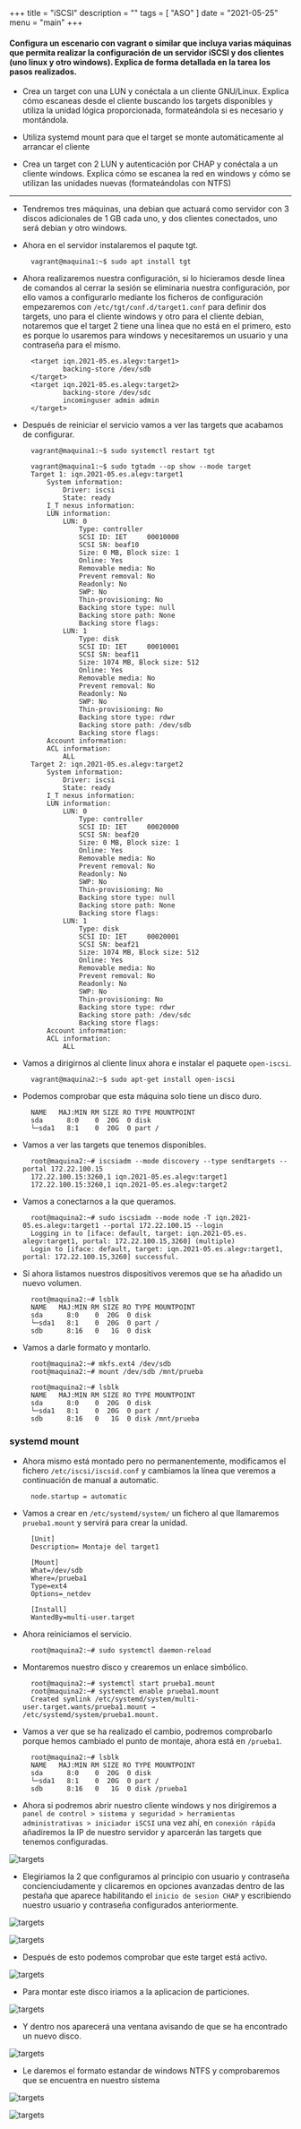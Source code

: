 +++
title = "iSCSI"
description = ""
tags = [
    "ASO"
]
date = "2021-05-25"
menu = "main"
+++

#### Configura un escenario con vagrant o similar que incluya varias máquinas que permita realizar la configuración de un servidor iSCSI y dos clientes (uno linux y otro windows). Explica de forma detallada en la tarea los pasos realizados.

* Crea un target con una LUN y conéctala a un cliente GNU/Linux. Explica cómo escaneas desde el cliente buscando los targets disponibles y utiliza la unidad lógica proporcionada, formateándola si es necesario y montándola.

* Utiliza systemd mount para que el target se monte automáticamente al arrancar el cliente

* Crea un target con 2 LUN y autenticación por CHAP y conéctala a un cliente windows. Explica cómo se escanea la red en windows y cómo se utilizan las unidades nuevas (formateándolas con NTFS)

---------------------------------------------

* Tendremos tres máquinas, una debian que actuará como servidor con 3 discos adicionales de 1 GB cada uno, y dos clientes conectados, uno será debian y otro windows.

* Ahora en el servidor instalaremos el paqute tgt.

        vagrant@maquina1:~$ sudo apt install tgt

* Ahora realizaremos nuestra configuración, si lo hicieramos desde línea de comandos al cerrar la sesión se eliminaria nuestra configuración, por ello vamos a configurarlo mediante los ficheros de configuración empezaremos con `/etc/tgt/conf.d/target1.conf` para definir dos targets, uno para el cliente windows y otro para el cliente debian, notaremos que el target 2 tiene una línea que no está en el primero, esto es porque lo usaremos para windows y necesitaremos un usuario y una contraseña para el mismo.

        <target iqn.2021-05.es.alegv:target1>
                backing-store /dev/sdb
        </target>
        <target iqn.2021-05.es.alegv:target2>
                backing-store /dev/sdc
                incominguser admin admin
        </target>

* Después de reiniciar el servicio vamos a ver las targets que acabamos de configurar.

        vagrant@maquina1:~$ sudo systemctl restart tgt

        vagrant@maquina1:~$ sudo tgtadm --op show --mode target
        Target 1: iqn.2021-05.es.alegv:target1
            System information:
                Driver: iscsi
                State: ready
            I_T nexus information:
            LUN information:
                LUN: 0
                    Type: controller
                    SCSI ID: IET     00010000
                    SCSI SN: beaf10
                    Size: 0 MB, Block size: 1
                    Online: Yes
                    Removable media: No
                    Prevent removal: No
                    Readonly: No
                    SWP: No
                    Thin-provisioning: No
                    Backing store type: null
                    Backing store path: None
                    Backing store flags: 
                LUN: 1
                    Type: disk
                    SCSI ID: IET     00010001
                    SCSI SN: beaf11
                    Size: 1074 MB, Block size: 512
                    Online: Yes
                    Removable media: No
                    Prevent removal: No
                    Readonly: No
                    SWP: No
                    Thin-provisioning: No
                    Backing store type: rdwr
                    Backing store path: /dev/sdb
                    Backing store flags: 
            Account information:
            ACL information:
                ALL
        Target 2: iqn.2021-05.es.alegv:target2
            System information:
                Driver: iscsi
                State: ready
            I_T nexus information:
            LUN information:
                LUN: 0
                    Type: controller
                    SCSI ID: IET     00020000
                    SCSI SN: beaf20
                    Size: 0 MB, Block size: 1
                    Online: Yes
                    Removable media: No
                    Prevent removal: No
                    Readonly: No
                    SWP: No
                    Thin-provisioning: No
                    Backing store type: null
                    Backing store path: None
                    Backing store flags: 
                LUN: 1
                    Type: disk
                    SCSI ID: IET     00020001
                    SCSI SN: beaf21
                    Size: 1074 MB, Block size: 512
                    Online: Yes
                    Removable media: No
                    Prevent removal: No
                    Readonly: No
                    SWP: No
                    Thin-provisioning: No
                    Backing store type: rdwr
                    Backing store path: /dev/sdc
                    Backing store flags: 
            Account information:
            ACL information:
                ALL

* Vamos a dirigirnos al cliente linux ahora e instalar el paquete `open-iscsi`.

        vagrant@maquina2:~$ sudo apt-get install open-iscsi

* Podemos comprobar que esta máquina solo tiene un disco duro.

        NAME   MAJ:MIN RM SIZE RO TYPE MOUNTPOINT
        sda      8:0    0  20G  0 disk 
        └─sda1   8:1    0  20G  0 part /

* Vamos a ver las targets que tenemos disponibles.

        root@maquina2:~# iscsiadm --mode discovery --type sendtargets --portal 172.22.100.15
        172.22.100.15:3260,1 iqn.2021-05.es.alegv:target1
        172.22.100.15:3260,1 iqn.2021-05.es.alegv:target2

* Vamos a conectarnos a la que queramos.

        root@maquina2:~# sudo iscsiadm --mode node -T iqn.2021-05.es.alegv:target1 --portal 172.22.100.15 --login
        Logging in to [iface: default, target: iqn.2021-05.es.     alegv:target1, portal: 172.22.100.15,3260] (multiple)
        Login to [iface: default, target: iqn.2021-05.es.alegv:target1, portal: 172.22.100.15,3260] successful.

* Si ahora listamos nuestros dispositivos veremos que se ha añadido un nuevo volumen.

        root@maquina2:~# lsblk
        NAME   MAJ:MIN RM SIZE RO TYPE MOUNTPOINT
        sda      8:0    0  20G  0 disk 
        └─sda1   8:1    0  20G  0 part /
        sdb      8:16   0   1G  0 disk 

* Vamos a darle formato y montarlo.

        root@maquina2:~# mkfs.ext4 /dev/sdb
        root@maquina2:~# mount /dev/sdb /mnt/prueba

        root@maquina2:~# lsblk
        NAME   MAJ:MIN RM SIZE RO TYPE MOUNTPOINT
        sda      8:0    0  20G  0 disk 
        └─sda1   8:1    0  20G  0 part /
        sdb      8:16   0   1G  0 disk /mnt/prueba

### systemd mount

* Ahora mismo está montado pero no permanentemente, modificamos el fichero `/etc/iscsi/iscsid.conf` y cambiamos la línea que veremos a continuación de manual a automatic.

        node.startup = automatic

* Vamos a crear en `/etc/systemd/system/` un fichero al que llamaremos `prueba1.mount` y servirá para crear la unidad.

        [Unit]
        Description= Montaje del target1         

        [Mount]
        What=/dev/sdb
        Where=/prueba1  
        Type=ext4
        Options=_netdev

        [Install]
        WantedBy=multi-user.target

* Ahora reiniciamos el servicio.

        root@maquina2:~# sudo systemctl daemon-reload

* Montaremos nuestro disco y crearemos un enlace simbólico.

        root@maquina2:~# systemctl start prueba1.mount
        root@maquina2:~# systemctl enable prueba1.mount
        Created symlink /etc/systemd/system/multi-user.target.wants/prueba1.mount → /etc/systemd/system/prueba1.mount.

* Vamos a ver que se ha realizado el cambio, podremos comprobarlo porque hemos cambiado el punto de montaje, ahora está en `/prueba1`.

        root@maquina2:~# lsblk
        NAME   MAJ:MIN RM SIZE RO TYPE MOUNTPOINT
        sda      8:0    0  20G  0 disk 
        └─sda1   8:1    0  20G  0 part /
        sdb      8:16   0   1G  0 disk /prueba1

* Ahora si podremos abrir nuestro cliente windows y nos dirigiremos a `panel de control > sistema y seguridad > herramientas administrativas > iniciador iSCSI` una vez ahí, en `conexión rápida` añadiremos la IP de nuestro servidor y aparcerán las targets que tenemos configuradas.

![targets](/iscsi/1.png)

* Elegiriamos la 2 que configuramos al principio con usuario y contraseña concienciudamente y clicaremos en opciones avanzadas dentro de las pestaña que aparece habilitando el `inicio de sesion CHAP` y escribiendo nuestro usuario y contraseña configurados anteriormente.

![targets](/iscsi/2.png)

![targets](/iscsi/3.png)

* Después de esto podemos comprobar que este target está activo.

![targets](/iscsi/4.png)

* Para montar este disco iriamos a la aplicacion de particiones.

![targets](/iscsi/5.png)

* Y dentro nos aparecerá una ventana avisando de que se ha encontrado un nuevo disco.

![targets](/iscsi/6.png)

* Le daremos el formato estandar de windows NTFS y comprobaremos que se encuentra en nuestro sistema

![targets](/iscsi/7.png)

![targets](/iscsi/8.png)